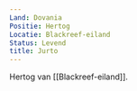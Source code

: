 ```yaml
---
Land: Dovania
Positie: Hertog
Locatie: Blackreef-eiland
Status: Levend
title: Jurto
---
```


Hertog van [[Blackreef-eiland]].
